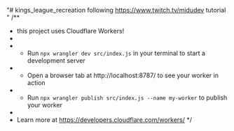 "# kings_league_recreation following https://www.twitch.tv/midudev tutorial " 
/**
 * this project uses Cloudflare Workers! 
 *
 * - Run `npx wrangler dev src/index.js` in your terminal to start a development server
 * - Open a browser tab at http://localhost:8787/ to see your worker in action
 * - Run `npx wrangler publish src/index.js --name my-worker` to publish your worker
 *
 * Learn more at https://developers.cloudflare.com/workers/
 */